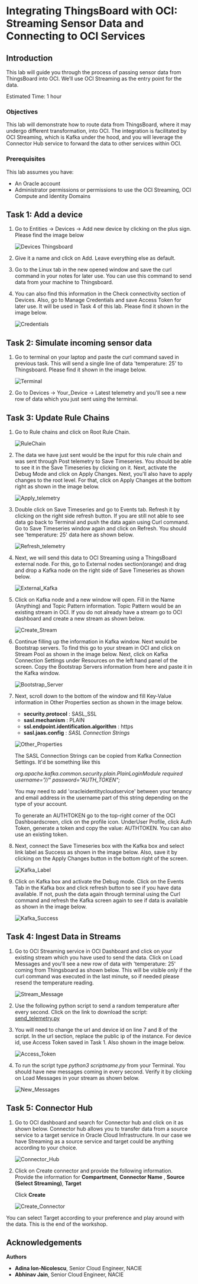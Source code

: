 # Integrating ThingsBoard with OCI: Streaming Sensor Data and Connecting to OCI Services

## Introduction

This lab will guide you through the process of passing sensor data from ThingsBoard into OCI. We’ll use OCI Streaming as the entry point for the data.

Estimated Time: 1 hour

### Objectives

This lab will demonstrate how to route data from  ThingsBoard, where it may undergo different transformation, into OCI. The integration is facilitated by OCI Streaming, which is Kafka under the hood, and you will leverage the Connector Hub service to forward the data to other services within OCI.

### Prerequisites

This lab assumes you have:

* An Oracle account
* Administrator permissions or permissions to use the OCI Streaming, OCI Compute and Identity Domains

## Task 1: Add a device

1. Go to Entities -> Devices -> Add new device by clicking on the plus sign. Please find the image below

    ![Devices Thingsboard](images/add_device.png)

2. Give it a name and click on Add. Leave everything else as default.

3. Go to the Linux tab in the new opened window and save the curl command in your notes for later use. You can use this command to send data from your machine to Thingsboard.

4. You can also find this information in the Check connectivity section of Devices. Also, go to Manage Credentials and save Access Token for later use. It will be used in Task 4 of this lab. Please find it shown in the image below.

    ![Credentials](images/credentials.png)

## Task 2: Simulate incoming sensor data

1. Go to terminal on your laptop and paste the curl command saved in previous task. This will send a single line of data 'temperature: 25' to Thingsboard. Please find it shown in the image below.

    ![Terminal](images/terminal_data.png)

2. Go to Devices -> Your_Device -> Latest telemetry and you'll see a new row of data which you just sent using the terminal.

## Task 3: Update Rule Chains

1. Go to Rule chains and click on Root Rule Chain.

    ![RuleChain](images/root_rule_chain.png)

2. The data we have just sent would be the input for this rule chain and was sent through Post telemetry to Save Timeseries. You should be able to see it in the Save Timeseries by clicking on it. Next, activate the Debug Mode and click on Apply Changes. Next, you'll also have to apply changes to the root level. For that, click on Apply Changes at the bottom right as shown in the image below.

    ![Apply_telemetry](images/apply_rule.png)

3. Double click on Save Timeseries and go to Events tab. Refresh it by clicking on the right side refresh button. If you are still not able to see data go back to Terminal and push the data again using Curl command. Go to Save Timeseries window again and click on Refresh. You should see 'temperature: 25' data here as shown below.

    ![Refresh_telemetry](images/refresh_data.png)

4. Next, we will send this data to OCI Streaming using a ThingsBoard external node. For this, go to External nodes section(orange) and drag and drop a Kafka node on the right side of Save Timeseries as shown below.

    ![External_Kafka](images/external_kafka.png)

5. Click on Kafka node and a new window will open. Fill in the Name (Anything) and Topic Pattern information. Topic Pattern would be an existing stream in OCI. If you do not already have a stream go to OCI dashboard and create a new stream as shown below.

    ![Create_Stream](images/create_stream.png)

6. Continue filling up the information in Kafka window. Next would be Bootstrap servers. To find this go to your stream in OCI and click on Stream Pool as shown in the image below. Next, click on Kafka Connection Settings under Resources on the left hand panel of the screen. Copy the Bootstrap Servers information from here and paste it in the Kafka window.

    ![Bootstrap_Server](images/bootstrap_server.png)

7. Next, scroll down to the bottom of the window and fill Key-Value information in Other Properties section as shown in the image below.

    * **security.protocol** : SASL_SSL
    * **sasl.mechanism** : PLAIN
    * **ssl.endpoint.identification.algorithm** : https
    * **sasl.jaas.config** : *SASL Connection Strings*

    ![Other_Properties](images/other_properties.png)

    The SASL Connection Strings can be copied from Kafka Connection Settings. It'd be something like this

    *org.apache.kafka.common.security.plain.PlainLoginModule required username=”//" password="AUTH_TOKEN";*

    You may need to add 'oracleidentitycloudservice' between your tenancy and email address in the username part of this string depending on the type of your account.

    To generate an AUTHTOKEN go to the top-right corner of the OCI Dashboardscreen, click on the profile icon. UnderUser Profile, click Auth Token, generate a token and copy the value: AUTHTOKEN. You can also use an existing token.

8. Next, connect the Save Timeseries box with the Kafka box and select link label as Success as shown in the image below. Also, save it by clicking on the Apply Changes button in the bottom right of the screen.

    ![Kafka_Label](images/kafka_label.png)

9. Click on Kafka box and activate the Debug mode. Click on the Events Tab in the Kafka box and click refresh button to see if you have data available. If not, push the data again through terminal using the Curl command and refresh the Kafka screen again to see if data is available as shown in the image below.

    ![Kafka_Success](images/kafka_success.png)

## Task 4: Ingest Data in Streams

1. Go to OCI Streaming service in OCI Dashboard and click on your existing stream which you have used to send the data. Click on Load Messages and you'll see a new row of data with 'temperature: 25' coming from Thingsboard as shown below. This will be visible only if the curl command was executed in the last minute, so if needed please resend the temperature reading.

    ![Stream_Message](images/stream_message.png)

2. Use the following python script to send a random temperature after every second. Click on the link to download the script: [send_telemetry.py](https://objectstorage.us-ashburn-1.oraclecloud.com/p/OaVlhC2SwLpwqkAZ4sfijoYU_nOcRSX8yPT1WZD3-fqN_XwdOwZcSnZVoEPI5ELE/n/c4u02/b/hosted_workshops/o/send_telemetry.py)

3. You will need to change the url and device id on line 7 and 8 of the script. In the url section, replace the public ip of the instance. For device id, use Access Token saved in Task 1. Also shown in the image below.

    ![Access_Token](images/access_token.png)

4. To run the script type *python3 scriptname.py* from your Terminal. You should have new messages coming in every second. Verify it by clicking on Load Messages in your stream as shown below.

     ![New_Messages](images/new_messages.png)

## Task 5: Connector Hub

1. Go to OCI dashboard and search for Connector hub and click on it as shown below. Connector hub allows you to transfer data from a source service to a target service in Oracle Cloud Infrastructure. In our case we have Streaming as a source service and target could be anything according to your choice.

    ![Connector_Hub](images/connector_hub.png)

2. Click on Create connector and provide the following information. Provide the information for **Compartment**, **Connector Name** , **Source (Select Streaming)**, **Target**

    Click **Create**

    ![Create_Connector](images/create_connector.png)

You can select Target according to your preference and play around with the data. This is the end of the workshop.

## Acknowledgements

**Authors**

* **Adina Ion-Nicolescu**, Senior Cloud Engineer, NACIE
* **Abhinav Jain**, Senior Cloud Engineer, NACIE